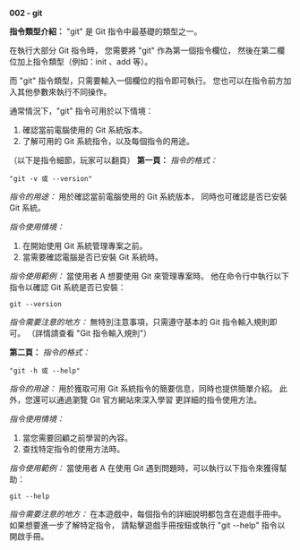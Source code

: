 **002 - git**

**指令類型介紹：**
"git" 是 Git 指令中最基礎的類型之一。

在執行大部分 Git 指令時，
您需要將 "git" 作為第一個指令欄位，
然後在第二欄位加上指令類型（例如：init 、add 等）。

而 "git" 指令類型，只需要輸入一個欄位的指令即可執行。
您也可以在指令前方加入其他參數來執行不同操作。

通常情況下，"git" 指令可用於以下情境：
1. 確認當前電腦使用的 Git 系統版本。
2. 了解可用的 Git 系統指令，以及每個指令的用途。

（以下是指令細節，玩家可以翻頁）
**第一頁：**
*指令的格式：*
```
"git -v 或 --version"
```

*指令的用途：* 
用於確認當前電腦使用的 Git 系統版本，
同時也可確認是否已安裝 Git 系統。

*指令使用情境：*
1. 在開始使用 Git 系統管理專案之前。
2. 當需要確認電腦是否已安裝 Git 系統時。

*指令使用範例：*
當使用者 A 想要使用 Git 來管理專案時。
他在命令行中執行以下指令以確認 Git 系統是否已安裝：
```
git --version
```

*指令需要注意的地方：* 
無特別注意事項，只需遵守基本的 Git 指令輸入規則即可。
（詳情請查看 "Git 指令輸入規則"）

**第二頁：**
*指令的格式：* 
```
"git -h 或 --help"
```

*指令的用途：* 
用於獲取可用 Git 系統指令的簡要信息，同時也提供簡單介紹。
此外，您還可以通過瀏覽 Git 官方網站來深入學習
更詳細的指令使用方法。

*指令使用情境：*
1. 當您需要回顧之前學習的內容。
2. 查找特定指令的使用方法時。

*指令使用範例：*
當使用者 A 在使用 Git 遇到問題時，可以執行以下指令來獲得幫助：
```
git --help
```

*指令需要注意的地方：* 
在本遊戲中，每個指令的詳細說明都包含在遊戲手冊中。
如果想要進一步了解特定指令，
請點擊遊戲手冊按鈕或執行 "git --help" 指令以開啟手冊。
